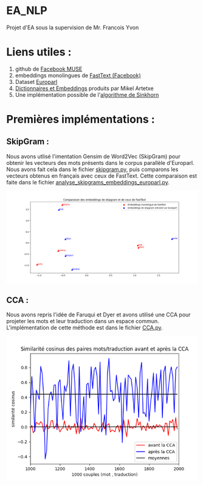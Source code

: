 # EA_NLP
Projet d'EA sous la supervision de Mr. Francois Yvon

# Liens utiles : 

1) github de [Facebook MUSE](https://github.com/facebookresearch/MUSE)
2) embeddings monolingues de [FastText (Facebook)](https://fasttext.cc/docs/en/pretrained-vectors.html)
3) Dataset [Europarl](http://www.statmt.org/europarl/)
4) [Dictionnaires et Embeddings](https://github.com/artetxem/vecmap/blob/master/get_data.sh) produits par Mikel Artetxe 
5) Une implémentation possible de l'[algorithme de Sinkhorn](https://github.com/gpeyre/SinkhornAutoDiff)


# Premières implémentations : 

## SkipGram : 

Nous avons utlisé l'imentation Gensim de Word2Vec (SkipGram) pour obtenir les vecteurs des mots présents dans le corpus parallèle d'Europarl. Nous avons fait cela dans le fichier [skipgram.py](https://github.com/DanBerrebbi/EA_NLP/blob/main/skipgram.py), puis comparons les vecteurs obtenus en français avec ceux de FastText. Cette comparaison est faite dans le fichier [analyse_skipgrams_embeddings_europarl.py](https://github.com/DanBerrebbi/EA_NLP/blob/main/analyse_skipgrams_embeddings_europarl.py). 

![alt text](https://github.com/DanBerrebbi/EA_NLP/blob/main/Comparaison%20des%20embeddings%20de%20skipgram%20et%20de%20ceux%20de%20FastText.png) 

## CCA : 

Nous avons repris l'idée de Faruqui et Dyer et avons utilisé une CCA pour projeter les mots et leur traduction dans un espace commun. L'implémentation de cette méthode est dans le fichier [CCA.py](https://github.com/DanBerrebbi/EA_NLP/blob/main/CCA.py).

![alt text](https://github.com/DanBerrebbi/EA_NLP/blob/main/cosinus_avant_et_apres_cca_avec_10_composantes.png) 




